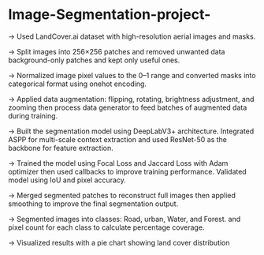 # Image-Segmentation-project-

-> Used LandCover.ai dataset with high-resolution aerial images and masks.

-> Split images into 256×256 patches and removed unwanted data background-only patches and kept only useful ones.

-> Normalized image pixel values to the 0–1 range and converted masks into categorical format using onehot encoding.

-> Applied data augmentation: flipping, rotating, brightness adjustment, and zooming then process  data generator to feed batches of augmented data during training.

-> Built the segmentation model using DeepLabV3+ architecture. Integrated ASPP for multi-scale context extraction and used ResNet-50 as the backbone for feature extraction.

-> Trained the model using Focal Loss and Jaccard Loss with Adam optimizer then used callbacks to improve training performance. Validated model using IoU and pixel accuracy.

-> Merged segmented patches to reconstruct full images then applied smoothing to improve the final segmentation output.

-> Segmented images into classes: Road, urban, Water, and Forest. and pixel count for each class to calculate percentage coverage.

-> Visualized results with a pie chart showing land cover distribution
